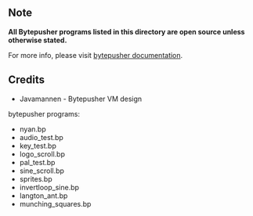 ## Note

**All Bytepusher programs listed in this directory are open source unless otherwise stated.**

For more info, please visit [bytepusher documentation](https://esolangs.org/wiki/BytePusher).

## Credits

- Javamannen - Bytepusher VM design

bytepusher programs:

- nyan.bp
- audio_test.bp
- key_test.bp
- logo_scroll.bp
- pal_test.bp
- sine_scroll.bp
- sprites.bp
- invertloop_sine.bp
- langton_ant.bp
- munching_squares.bp